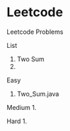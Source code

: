 # Leetcode
Leetcode Problems


List
1. Two Sum
2. 







Easy
1. Two_Sum.java

Medium
1. 

Hard
1. 
